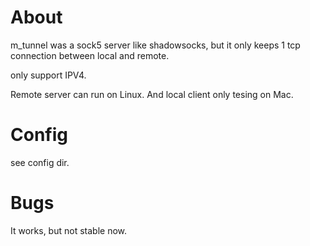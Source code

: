 
# About

m_tunnel was a sock5 server like shadowsocks, but it only keeps 1 tcp connection between local and remote.

only support IPV4.

Remote server can run on Linux. And local client only tesing on Mac.

# Config

see config dir.

# Bugs

It works, but not stable now.

